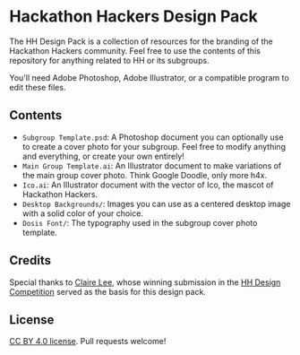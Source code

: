 # Hackathon Hackers Design Pack

The HH Design Pack is a collection of resources for the branding of the Hackathon Hackers community. Feel free to use the contents of this repository for anything related to HH or its subgroups.

You'll need Adobe Photoshop, Adobe Illustrator, or a compatible program to edit these files.

## Contents

* `Subgroup Template.psd`: A Photoshop document you can optionally use to create a cover photo for your subgroup. Feel free to modify anything and everything, or create your own entirely!
* `Main Group Template.ai`: An Illustrator document to make variations of the main group cover photo. Think Google Doodle, only more h4x.
* `Ico.ai`: An Illustrator document with the vector of Ico, the mascot of Hackathon Hackers.
* `Desktop Backgrounds/`: Images you can use as a centered desktop image with a solid color of your choice.
* `Dosis Font/`: The typography used in the subgroup cover photo template.

## Credits

Special thanks to [Claire Lee](https://www.behance.net/cjlee126), whose winning submission in the [HH Design Competition](http://hh.gd/descomp) served as the basis for this design pack.

## License

[CC BY 4.0 license](http://creativecommons.org/licenses/by/4.0/). Pull requests welcome!
